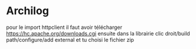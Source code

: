 # Archilog

 pour le import httpclient il faut avoir télécharger https://hc.apache.org/downloads.cgi
 ensuite dans la librairie clic droit/build path/configure/add external
 et tu choisi le fichier zip
